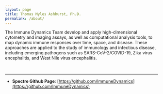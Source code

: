 ```yaml
---
layout: page
title: Thomas Myles Ashhurst, Ph.D.
permalink: /about/
---
```


The Immune Dynamics Team develop and apply high-dimensional cytometry and imaging assays, as well as computational analysis tools, to map dynamic immune responses over time, space, and disease. These approaches are applied to the study of immunology and infectious disease, including emerging pathogens such as SARS-CoV-2/COVID-19, Zika virus encephalitis, and West Nile virus encephalitis.

<br />

---

- **Spectre Github Page**:
[https://github.com/ImmuneDynamics](https://github.com/ImmuneDynamics)
